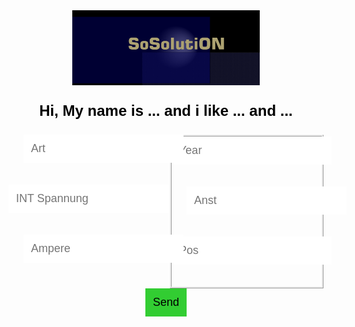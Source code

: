 

<html lang="en">

<head>
	<meta charset="utf-8">
	<meta http-equiv="X-UA-Compatible" content="IE=edge">
	<meta name="viewport" content="width=device-width, initial-scale=1.0">
	<title>Simple website</title>
	<title>A wme!</title>
	<style>
		body {
			text-align: center;
			background: url("https://cdn.pixabay.com/photo/2018/02/02/17/24/background-3125893_1280.jpg");
			color: white;
			font-family: Helvetica;
			background-size: cover;
			background-position: center center;
			background-repeat: no-repeat;
			background-attachment: fixed;
		}
		p {
			font-size: 24px;
			color: black;
		}
		input {
			border: 0;
			padding: 12px;
			font-size: 18px;
		}
		input[type="submit"] {
			background: limegreen;
			color: black;
		}
		.formBoxL{			
			width: 160px*(scrolled/10);    		
			max-width: 80%;
			left: 10px;
		}
		.formBoxK{			
			width: 1200px;    		
			max-width: 100%;
			left: 10px;
		}
		.squares {
			display: flex;
			justify-content: center;
		}
		.icon1,
		.icon2 {
			width: 240px;
			height: 240px;			
		}
		.icon1 {			
			display: flex;
			flex-wrap: wrap;
			position: relative;
			justify-content: center;		
		}
		.icon2 {			
			border-style: ridge;
			display: flex;
			flex-wrap: wrap;
			align-items: left;
			justify-content: center;
   }
		#box {
    width: 200px;
    height: 200px;
	max-width: 100%;
	position: relative;     
 }
#box div{    
    height: 100%;    
    border-radius: 50%;
	aspect-ratio: 1;
	position:absolute;
    background-color: rgb(15, 14, 14);
    box-shadow: inset 0 0 1em rgba(0, 0, 0, 0);
 }
		#Con {
			text-align: center;
			color: purple;
			font-family: Helvetica;
		}
		p {
			font-size: 24px;
			color: black;
		}
	</style>
	<img src="https://raw.githubusercontent.com/Wicker1090/Wicker1090.github.io/main/Images/weiter%20(1).png" alt="logo"
		width="300" height="120">
	<p>
		<b>Hi, My name is ... and i like ... and ...</b>
	</p>
	<form>
		<div class="squares">
			<div class="icon1">
				<div class="formBoxL">
					<label for="Bezeichner">
						<input type="text" id="Bezeichner" placeholder="Art">
				</div>
				<div class="formBoxK">
					<label for="Spann">
						<input type="number" placeholder="INT Spannung">
				</div>
				<div class="formBoxL">
					<label for="Amp">
						<input type="number" id="A" placeholder="Ampere">
				</div>
			</div>
			<div id="box">
			</div>
			<div class="icon2">
				<div class="formBoxK">
					<label for="yr">
						<input type="number" id="yr" placeholder="Year" />
				</div>
				<div class="formBoxL">
					<label for="Anst">
						<input type="text" id="an" placeholder="Anst" />
				</div>
				<div class="formBoxK">
					<label for="pos">
						<input type="number" id="ps" placeholder="Pos" />
				</div>
			</div>
		</div>
		<div>
			<input type="submit" id="btn" value="Send" />
		</div>
		<div id="msg">
		</div>
	</form>
</head>


<body>
	<script>
        window.addEventListener('scroll',()=>{
            const scrolable = document.documentElement.scrollHeight -window.innerHeight;
            const scrolled=window.scrollY;
            console.log(scrolled);
        })
    </script>
	<section id="Con">
		<script>
			let Arts = [];
			const addArt = (ev) => {
				ev.preventDefault();
				let art = {
					bezeichner: document.getElementById('Bezeichner').value,
					year: document.getElementById('yr').value
				}
				Arts.push(art);
				document.forms[0].reset();
				save();
				document.forms[0].reset();
				console.warn('added', { Arts });
				let pre = document.querySelector('#msg pre');
				pre.textContent = '\n' + JSON.stringify(Arts, '\t', 2);
				localStorage.setItem('GetSolution', JSON.stringify(Arts));
			}
			document.addEventListener('DOMContentLoaded', () => {
				document.getElementById('btn').addEventListener('click', addArt);
			});
		</script>
		<script>
			function save() {
				var c = document.createElement("a");
				c.download = "SOSO.txt";
				var t = new Blob([JSON.stringify(Arts)], {
					type: "text/plain"
				});
				c.href = window.URL.createObjectURL(t);
				c.click();
			}
		</script>
	</section>
</body>

</html>

